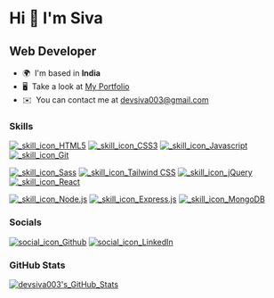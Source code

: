 
Hi 👋 I'm Siva
======================
Web Developer
-------------

* 🌍  I'm based in **India**
* 🖥️  Take a look at [My Portfolio][portfolioAddr]
* ✉️  You can contact me at [devsiva003@gmail.com][gmailAddr]
<!-- * 🚀  I'm currently working on ***College Management Web App (Mern Based)*** -->
<!-- * 🧠  I'm currently learning **Next.js** -->

### Skills

[![_skill_icon_HTML5](https://img.shields.io/badge/HTML5-E34F26?style=for-the-badge&logo=html5&logoColor=white "HTML5")](#skills)
[![_skill_icon_CSS3](https://img.shields.io/badge/CSS3-1572B6?style=for-the-badge&logo=css3&logoColor=white "CSS3")](#skills)
[![_skill_icon_Javascript](https://img.shields.io/badge/JavaScript-323330?style=for-the-badge&logo=javascript&logoColor=F7DF1E "Javascript")](#skills)
[![_skill_icon_Git](https://img.shields.io/badge/GIT-E44C30?style=for-the-badge&logo=git&logoColor=white "Git")](#skills)

[![_skill_icon_Sass](https://img.shields.io/badge/Sass-CC6699?style=for-the-badge&logo=sass&logoColor=white "Sass")](#skills)
[![_skill_icon_Tailwind CSS](https://img.shields.io/badge/Tailwind_CSS-38B2AC?style=for-the-badge&logo=tailwind-css&logoColor=white "Tailwind CSS")](#skills)
[![_skill_icon_jQuery](https://img.shields.io/badge/jQuery-0769AD?style=for-the-badge&logo=jquery&logoColor=white "jQuery")](#skills)
[![_skill_icon_React](https://img.shields.io/badge/React-20232A?style=for-the-badge&logo=react&logoColor=61DAFB "React")](#skills)

[![_skill_icon_Node.js](https://img.shields.io/badge/Node.js-339933?style=for-the-badge&logo=nodedotjs&logoColor=white "Node.js")](#skills)
[![_skill_icon_Express.js](https://img.shields.io/badge/Express.js-000000?style=for-the-badge&logo=express&logoColor=white "Express.js")](#skills)
[![_skill_icon_MongoDB](https://img.shields.io/badge/MongoDB-4EA94B?style=for-the-badge&logo=mongodb&logoColor=white "MongoDB")](#skills)

### Socials

[![social_icon_Github](https://img.shields.io/badge/Github-devsiva003-100000?style=for-the-badge&logo=github&logoColor=white "Github Profile")](https://github.com/devsiva003)
[![social_icon_LinkedIn](https://img.shields.io/badge/LinkedIn-devsiva003-100000?style=for-the-badge&logo=linkedin&logoColor=white&labelColor=0077B5 "LinkedIn Profile")](https://linkedin.com/in/devsiva003)

### GitHub Stats

<a title="Siva's GitHub Stats" href="http://www.github.com/devsiva003"><img src="https://github-readme-stats.vercel.app/api?username=devsiva003&show_icons=true&hide=prs,issues,&title_color=0891b2&text_color=ffffff&icon_color=0891b2&bg_color=1c1917&hide_border=true&show_icons=true" alt="devsiva003's_GitHub_Stats" title="Siva's GitHub Stats" /></a>

<!-- refs [ -->
[portfolioAddr]: http://devsiva003.github.io
[gmailAddr]: mailto:devsiva003@gmail.com
<!-- ] refs -->
